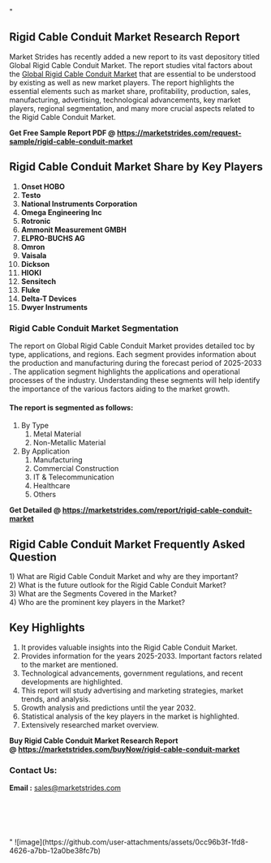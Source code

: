 "<h2>Rigid Cable Conduit Market Research Report</h2>
<p>Market Strides has recently added a new report to its vast depository titled Global Rigid Cable Conduit Market. The report studies vital factors about the&nbsp;<a href=https://marketstrides.com/report/rigid-cable-conduit-market>Global Rigid Cable Conduit Market</a>&nbsp;that are essential to be understood by existing as well as new market players. The report highlights the essential elements such as market share, profitability, production, sales, manufacturing, advertising, technological advancements, key market players, regional segmentation, and many more crucial aspects related to the Rigid Cable Conduit Market.</p>
<p><strong>Get Free Sample Report PDF @&nbsp;<a href=https://marketstrides.com/request-sample/rigid-cable-conduit-market>https://marketstrides.com/request-sample/rigid-cable-conduit-market</a></strong></p>
<h2><strong>Rigid Cable Conduit Market Share by Key Players</strong></h2>
<p><strong><ol><li>Onset HOBO</li><li>Testo</li><li>National Instruments Corporation</li><li>Omega Engineering Inc</li><li>Rotronic</li><li>Ammonit Measurement GMBH</li><li>ELPRO-BUCHS AG</li><li>Omron</li><li>Vaisala</li><li>Dickson</li><li>HIOKI</li><li>Sensitech</li><li>Fluke</li><li>Delta-T Devices</li><li>Dwyer Instruments</li></ol></strong></p>
<h3><strong>Rigid Cable Conduit Market Segmentation</strong></h3>
<p>The report on Global Rigid Cable Conduit Market provides detailed toc by type, applications, and regions. Each segment provides information about the production and manufacturing during the forecast period of 2025-2033
. The application segment highlights the applications and operational processes of the industry. Understanding these segments will help identify the importance of the various factors aiding to the market growth.</p>
<h4>The report is segmented as follows:</h4>
<p><ol><li>By Type<ol><li>Metal Material</li><li>Non-Metallic Material</li></ol></li><li>By Application<ol><li>Manufacturing</li><li>Commercial Construction</li><li>IT & Telecommunication</li><li>Healthcare</li><li>Others</li></ol></li></ol></p>
<p><strong>Get Detailed @&nbsp;<a href=https://marketstrides.com/report/rigid-cable-conduit-market>https://marketstrides.com/report/rigid-cable-conduit-market</a></strong></p>
<h2 class=""clr-white mb-3""><strong>Rigid Cable Conduit Market Frequently Asked Question</strong></h2>
<div class=""card-header"">1) What are&nbsp;Rigid Cable Conduit Market and why are they important?
<div class=""card"">
<div class=""card-header"">2) What is the future outlook for the Rigid Cable Conduit Market?</div>
</div>
</div>
<div class=""card-header"">3) What are the Segments Covered in the Market?</div>
<div class=""card-header"">4) Who are the prominent key players in the Market?</div>
<h2><strong>Key Highlights</strong></h2>
<div class=""card-header"">
<ol>
<li>It provides valuable insights into the Rigid Cable Conduit Market.</li>
<li>Provides information for the years 2025-2033. Important factors related to the market are mentioned.</li>
<li>Technological advancements, government regulations, and recent developments are highlighted.</li>
<li>This report will study advertising and marketing strategies, market trends, and analysis.</li>
<li>Growth analysis and predictions until the year 2032.</li>
<li>Statistical analysis of the key players in the market is highlighted.</li>
<li>Extensively researched market overview.</li>
</ol>
<p><strong>Buy Rigid Cable Conduit Market Research Report @&nbsp;<a href=https://marketstrides.com/buyNow/rigid-cable-conduit-market>https://marketstrides.com/buyNow/rigid-cable-conduit-market</a></strong></p>
<h3>Contact Us:</h3>
<p><strong>Email :</strong> <a href=mailto:sales@marketstrides.com>sales@marketstrides.com</a></p>
</div>
<p>&nbsp;</p>
<h3>&nbsp;</h3>"
![image](https://github.com/user-attachments/assets/0cc96b3f-1fd8-4626-a7bb-12a0be38fc7b)
